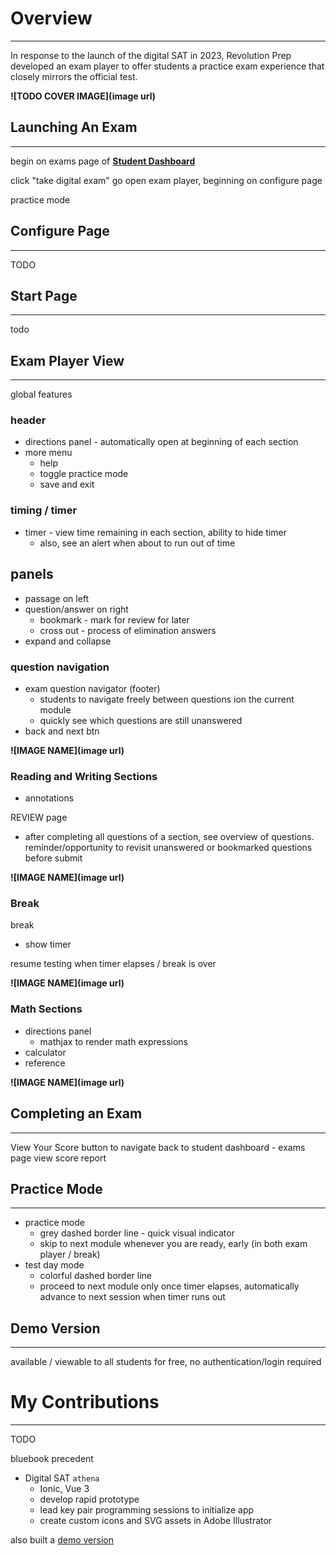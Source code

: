 # **<a style="color: var(--ion-color-dark);" name="overview">Overview</a>**

<hr style="border-bottom: 2px solid var(--ion-color-secondary);" />

In response to the launch of the digital SAT in 2023, Revolution Prep developed an exam player to offer students a practice exam experience that closely mirrors the official test.

**![TODO COVER IMAGE](image url)**

## **<a style="color: var(--ion-color-dark);" name="start-exam">Launching An Exam</a>**

<hr style="border-bottom: 2px solid var(--ion-color-secondary-tint);" />

begin on exams page of **[Student Dashboard](/projects/student-dashboard#exams)**

click "take digital exam" go open exam player, beginning on configure page

practice mode

## **<a style="color: var(--ion-color-dark);" name="configure">Configure Page</a>**

<hr style="border-bottom: 2px solid var(--ion-color-secondary-tint);" />

TODO

## **<a style="color: var(--ion-color-dark);" name="start">Start Page</a>**

<hr style="border-bottom: 2px solid var(--ion-color-secondary-tint);" />

todo

## **<a style="color: var(--ion-color-dark);" name="exam-player">Exam Player View</a>**

<hr style="border-bottom: 2px solid var(--ion-color-secondary-tint);" />

global features

### header
- directions panel - automatically open at beginning of each section
- more menu
  - help
  - toggle practice mode
  - save and exit 

### timing / timer
- timer - view time remaining in each section, ability to hide timer
  - also, see an alert when about to run out of time

## panels
- passage on left
- question/answer on right
  - bookmark - mark for review for later
  - cross out - process of elimination answers
- expand and collapse

### question navigation
- exam question navigator (footer)
  - students to navigate freely between questions ion the current module
  - quickly see which questions are still unanswered
- back and next btn

**![IMAGE NAME](image url)**

### **<a style="color: var(--ion-color-dark);" name="reading-and-writing">Reading and Writing Sections</a>**

- annotations

REVIEW page
- after completing all questions of a section, see overview of questions. reminder/opportunity to revisit unanswered or bookmarked questions before submit

**![IMAGE NAME](image url)**

### **<a style="color: var(--ion-color-dark);" name="break">Break</a>**

break
- show timer

resume testing when timer elapses / break is over

**![IMAGE NAME](image url)**

### **<a style="color: var(--ion-color-dark);" name="math">Math Sections</a>**

- directions panel 
  - mathjax to render math expressions
- calculator
- reference

**![IMAGE NAME](image url)**

## **<a style="color: var(--ion-color-dark);" name="end-exam">Completing an Exam</a>**

<hr style="border-bottom: 2px solid var(--ion-color-secondary-tint);" />

View Your Score button to navigate back to student dashboard - exams page
view score report

## **<a style="color: var(--ion-color-dark);" name="practice-mode">Practice Mode</a>**

<hr style="border-bottom: 2px solid var(--ion-color-secondary-tint);" />

- practice mode 
  - grey dashed border line - quick visual indicator
  - skip to next module whenever you are ready, early (in both exam player / break)
- test day mode
  - colorful dashed border line
  - proceed to next module only once timer elapses, automatically advance to next session when timer runs out


## **<a style="color: var(--ion-color-dark);" name="demo">Demo Version</a>**

<hr style="border-bottom: 2px solid var(--ion-color-secondary-tint);" />

available / viewable to all students for free, no authentication/login required

# **<a style="color: var(--ion-color-dark);" name="my-contributions">My Contributions</a>**

<hr style="border-bottom: 2px solid var(--ion-color-secondary);" />

TODO

bluebook precedent

- Digital SAT `athena`
    - Ionic, Vue 3
    - develop rapid prototype
    - lead key pair programming sessions to initialize app
    - create custom icons and SVG assets in Adobe Illustrator


also built a [demo version](https://digital-demo.revolutionprep.com/) 